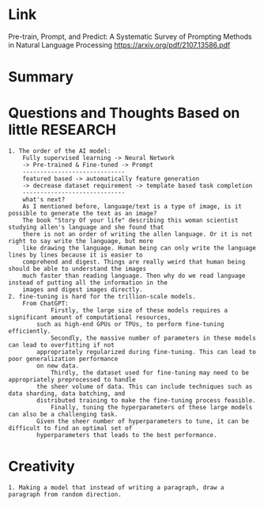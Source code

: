 Link
===============
<p>

Pre-train, Prompt, and Predict: A Systematic Survey of Prompting Methods in Natural Language Processing
https://arxiv.org/pdf/2107.13586.pdf

</p>

Summary
===============

Questions and Thoughts Based on little RESEARCH
===============
    1. The order of the AI model:
        Fully supervised learning -> Neural Network 
        -> Pre-trained & Fine-tuned -> Prompt
        -----------------------------
        featured based -> automatically feature generation 
        -> decrease dataset requirement -> template based task completion
        -----------------------------
        what's next?
        As I mentioned before, language/text is a type of image, is it possible to generate the text as an image?
        The book "Story Of your life" describing this woman scientist studying allen's language and she found that 
        there is not an order of writing the allen language. Or it is not right to say write the language, but more 
        like drawing the language. Human being can only write the language lines by lines because it is easier to 
        comprehend and digest. Things are really weird that human being should be able to understand the images
        much faster than reading language. Then why do we read language instead of putting all the information in the 
        images and digest images directly. 
    2. fine-tuning is hard for the trillion-scale models. 
        From ChatGPT:
                Firstly, the large size of these models requires a significant amount of computational resources, 
            such as high-end GPUs or TPUs, to perform fine-tuning efficiently.
                Secondly, the massive number of parameters in these models can lead to overfitting if not 
            appropriately regularized during fine-tuning. This can lead to poor generalization performance
            on new data.
                Thirdly, the dataset used for fine-tuning may need to be appropriately preprocessed to handle 
            the sheer volume of data. This can include techniques such as data sharding, data batching, and 
            distributed training to make the fine-tuning process feasible.
                Finally, tuning the hyperparameters of these large models can also be a challenging task. 
            Given the sheer number of hyperparameters to tune, it can be difficult to find an optimal set of
            hyperparameters that leads to the best performance.
        
        



Creativity
==============
    1. Making a model that instead of writing a paragraph, draw a paragraph from random direction. 